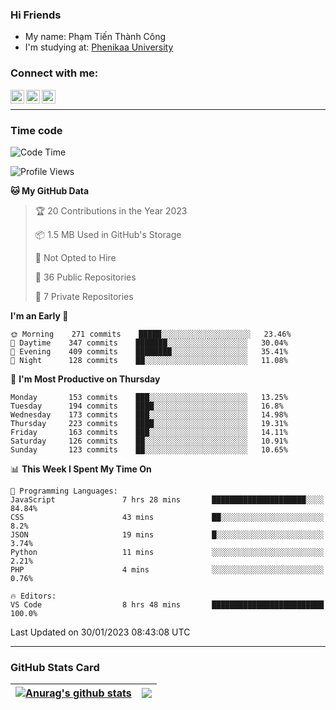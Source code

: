 ### Hi Friends

- My name: Phạm Tiến Thành Công
- I'm studying at: [Phenikaa University]


### Connect with me:
[<img align="left" alt="PhamTienThanhCong | Facebook" width="22px" src="https://upload.wikimedia.org/wikipedia/commons/thumb/1/16/Facebook-icon-1.png/640px-Facebook-icon-1.png" />][facebook]
[<img align="left" alt="PhamTienThanhCong | Zalo" width="22px" src="https://www.anphatpc.com.vn/template/anphat_2020v2/images/icon-zalo.jpg" />][zalo]
[<img align="left" alt="PhamTienThanhCong | LinkedIn" width="22px" src="https://cdn3.iconfinder.com/data/icons/inficons/512/linkedin.png" />][linkedin]

<br />

---

### Time code

<!--START_SECTION:waka-->
![Code Time](http://img.shields.io/badge/Code%20Time-858%20hrs%206%20mins-blue)

![Profile Views](http://img.shields.io/badge/Profile%20Views-1-blue)

**🐱 My GitHub Data** 

> 🏆 20 Contributions in the Year 2023
 > 
> 📦 1.5 MB Used in GitHub's Storage 
 > 
> 🚫 Not Opted to Hire
 > 
> 📜 36 Public Repositories 
 > 
> 🔑 7 Private Repositories  
 > 
**I'm an Early 🐤** 

```text
🌞 Morning    271 commits    █████░░░░░░░░░░░░░░░░░░░░   23.46% 
🌆 Daytime    347 commits    ███████░░░░░░░░░░░░░░░░░░   30.04% 
🌃 Evening    409 commits    ████████░░░░░░░░░░░░░░░░░   35.41% 
🌙 Night      128 commits    ██░░░░░░░░░░░░░░░░░░░░░░░   11.08%

```
📅 **I'm Most Productive on Thursday** 

```text
Monday       153 commits    ███░░░░░░░░░░░░░░░░░░░░░░   13.25% 
Tuesday      194 commits    ████░░░░░░░░░░░░░░░░░░░░░   16.8% 
Wednesday    173 commits    ███░░░░░░░░░░░░░░░░░░░░░░   14.98% 
Thursday     223 commits    ████░░░░░░░░░░░░░░░░░░░░░   19.31% 
Friday       163 commits    ███░░░░░░░░░░░░░░░░░░░░░░   14.11% 
Saturday     126 commits    ██░░░░░░░░░░░░░░░░░░░░░░░   10.91% 
Sunday       123 commits    ██░░░░░░░░░░░░░░░░░░░░░░░   10.65%

```


📊 **This Week I Spent My Time On** 

```text
💬 Programming Languages: 
JavaScript               7 hrs 28 mins       █████████████████████░░░░   84.84% 
CSS                      43 mins             ██░░░░░░░░░░░░░░░░░░░░░░░   8.2% 
JSON                     19 mins             █░░░░░░░░░░░░░░░░░░░░░░░░   3.74% 
Python                   11 mins             ░░░░░░░░░░░░░░░░░░░░░░░░░   2.21% 
PHP                      4 mins              ░░░░░░░░░░░░░░░░░░░░░░░░░   0.76%

🔥 Editors: 
VS Code                  8 hrs 48 mins       █████████████████████████   100.0%

```


 Last Updated on 30/01/2023 08:43:08 UTC
<!--END_SECTION:waka-->

---

### GitHub Stats Card

| <a href="https://github.com/phamtienthanhcong"><img align="center" src="https://github-readme-stats.vercel.app/api?username=PhamTienThanhCong&show_icons=true&include_all_commits=true&theme=buefy&hide_border=true&theme=ocean_dark" alt="Anurag's github stats" /></a> | <a href="https://github.com/phamtienthanhcong"><img align="center" src="https://github-readme-stats.vercel.app/api/top-langs/?username=PhamTienThanhCong&layout=compact&theme=buefy&hide_border=true&theme=ocean_dark" /></a> |
| ------------- | ------------- |

[Phenikaa University]: https://phenikaa-uni.edu.vn/vi
[facebook]: https://www.facebook.com/phamtienthanhcong
[linkedin]: https://linkedin.com/in/phamtienthanhcong
[zalo]: https://zalo.me/0396396332
[tiktok]: https://www.tiktok.com/@phamtienthanhcong
[web]: https://github.com/PhamTienThanhCong/web_dev
[min project]: https://github.com/PhamTienThanhCong/Project-Of-Web
[c and cpp]: https://github.com/PhamTienThanhCong/Code_C_and_Cpro
[python]: https://github.com/PhamTienThanhCong/Python_beginer
